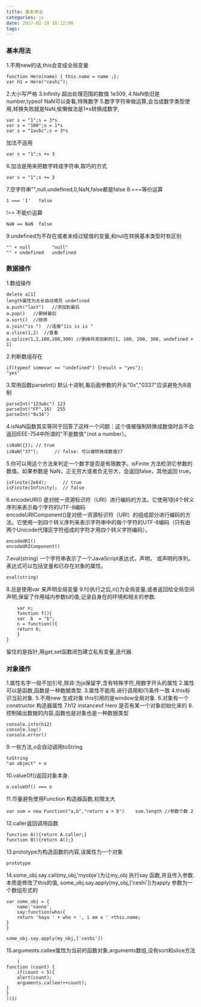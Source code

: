 ```yaml
---
title: 基本用法
categories: js
date: 2017-02-10 18:12:00
tags:
---
```

### 基本用法
1.不用new的话,this会变成全局变量

	function Hero(name) { this.name = name ;};
	var h1 = Hero("ceshi");
2.大小写严格
3.Infinity 超出处理范围的数值 1e309,
4.NaN依旧是number,typeof NaN可以查看,特殊数字
5.数字字符串做运算,会当成数字类型使用,转换失败就是NaN,偷懒做法是1*s转换成数字,
	
	var s = "1";s = 3*s
	var s = "100";s = 1*s
	var s = "1avbc";s = 3*s
加法不适用
	
	var s = "1";s += 3	
6.加法是用来把数字转成字符串,取巧的方式

	var s = "1";s += 3	
7.空字符串"",null,undefined,0,NaN,false都是false
8.===等价运算

	1 === '1'	false
!== 不能价运算 	

	NaN == NaN  false
9.undefined为不存在或者未经过赋值的变量,和nul在转换基本类型时有区别
	
	"" + null        "null"
	"" + undefined   undefined
### 数据操作
1.数组操作

	delete a[1]	
	length属性为太长自动填充	undefined
	a.push("last")	 //添加到最后
  	a.pop()   //删掉最后
  	a.sort()  //排序
  	a.join("is ")  //连接"1is is is "
  	a.slice(1,2)  //查看
  	a.splice(1,2,100,200,300) //删掉并添加新的[1, 100, 200, 300, undefined × 1]
  	
2.判断数组存在

	if(typeof somevar == "undefined") {result = "yes"};
	"yes"	
3.常用函数parseInt() 默认十进制,看后面参数的开头"0x","0337"应该避免为8进制<!--并未在google浏览器下出现错误-->
	
	parseInt("123abc") 123
	parseInt("FF",16)  255
	parseInt("0x34")
4.isNaN函数其实等同于回答了这样一个问题：这个值被强制转换成数值时会不会返回IEEE-754​中所谓的”不是数值“（not a number）。

	isNaN({}); // true	
	isNaN("37");      // false: 可以被转换成数值37
5.你可以用这个方法来判定一个数字是否是有限数字。isFinite 方法检测它参数的数值。如果参数是 NaN，正无穷大或者负无穷大，会返回false，其他返回 true。

	isFinite(2e64);      // true
	isFinite(Infinity);  // false
6.encodeURI() 是对统一资源标识符（URI）进行编码的方法。它使用1到4个转义序列来表示每个字符的UTF-8编码	
encodeURIComponent()是对统一资源标识符（URI）的组成部分进行编码的方法。它使用一到四个转义序列来表示字符串中的每个字符的UTF-8编码（只有由两个Unicode代理区字符组成的字符才用四个转义字符编码）。
	
	encodeURI()
	encodeURIComponent()
7.eval(string) 一个字符串表示了一个JavaScript表达式，声明， 或声明的序列。表达式可以包括变量和已存在对象的属性。

	eval(string)
8.总是使用var 来声明全局变量
9.f()执行之后,n()为全局变量,或者返回给全局空间声明,保留了作用域内参数b的值,记录自身在的环境和相关的参数.

```
	var n;
	function f(){
	var  b  = "b";
	n = function(){
	return b;
	}
}
```
留住的是指针,用get,set函数闭包建立私有变量,迭代器.
### 对象操作
1.属性名字一般不加引号,除非:为js保留字,含有特殊字符,用数字开头的属性
2.属性可以是函数,函数是一种数据类型.
3.属性不能用.进行调用和(1)条件一致
4.this标识当前对象.
5.不用new 生成对象 this引用的是window全局对象.
6.对象有一个constructor 构造器属性
7.h12 instanceof Hero 是否有某一个对象初始化来的
8.控制输出数据的内容,函数也是对象也是一种数据类型

	console.info(h12)
	console.log() 
	console.error()
9.一些方法,o会自动调用toString
	
	toString
	"an object" + o	
10.valueOf()返回对象本身.

	o.valueOf() === o	
11.尽量避免使用Function 构造器函数,权限太大

	var sum = new Function("a,b","return a + b") 	sum.length //参数个数 2
12.caller返回调用函数

	function A(){return A.caller;}
	function B(){return A();}
13.prototype为构造函数的内容,该属性为一个对象

	prototype		
14.some_obj.say.call(my_obj,'myobje')为让my_obj 执行say 函数,并且传入参数.本质是修改了this的值,
some_obj.say.apply(my_obj,['ceshi'])为apply 参数为一个数组形式的
```
var some_obj = {
	name:'nanne',
	say:function(who){
	return 'haya ' + who + ', i am a ' +this.name;	
}
}

some_obj.say.apply(my_obj,['ceshi'])
```

15.arguments.callee属性为当前的函数对象,arguments数组,没有sort和slice方法

```
	(
function (count) {
	if(count < 5){
	alert(count);
	arguments.callee(++count);	
}
}
)(1)
```		